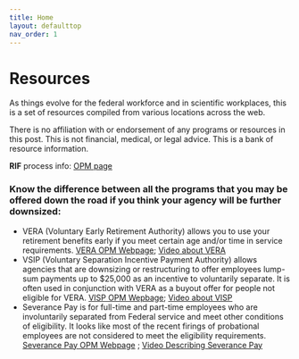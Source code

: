 ```yaml
---
title: Home
layout: defaulttop
nav_order: 1
---
```


# Resources 

As things evolve for the federal workforce and in scientific workplaces, this is a set of resources compiled from various locations across the web. 

There is no affiliation with or endorsement of any programs or resources in this post. This is not financial, medical, or legal advice. This is a bank of resource information. 

**RIF** process info: [OPM page](https://www.opm.gov/policy-data-oversight/workforce-restructuring/reductions-in-force/workforce_reshaping.pdf)

### Know the difference between all the programs that you may be offered down the road if you think your agency will be further downsized:

- VERA (Voluntary Early Retirement Authority) allows you to use your retirement benefits early if you meet certain age and/or time in service requirements. [VERA OPM Webpage](https://www.opm.gov/policy-data-oversight/workforce-restructuring/voluntary-early-retirement-authority/); [Video about VERA](https://www.youtube.com/watch?v=Y5rYQV9vtvE)
- VSIP (Voluntary Separation Incentive Payment Authority) allows agencies that are downsizing or restructuring to offer employees lump-sum payments up to $25,000 as an incentive to voluntarily separate. It is often used in conjunction with VERA as a buyout offer for people not eligible for VERA. [VISP OPM Wepbage](https://www.opm.gov/policy-data-oversight/workforce-restructuring/voluntary-separation-incentive-payments/); [Video about VISP](https://www.youtube.com/watch?v=kKiHBsRHy0o)
- Severance Pay is for full-time and part-time employees who are involuntarily separated from Federal service and meet other conditions of eligibility. It looks like most of the recent firings of probational employees are not considered to meet the eligibility requirements. [Severance Pay OPM Webpage](https://www.opm.gov/policy-data-oversight/pay-leave/pay-administration/fact-sheets/severance-pay/) ; [Video Describing Severance Pay](https://www.opm.gov/policy-data-oversight/pay-leave/pay-administration/fact-sheets/severance-pay/)